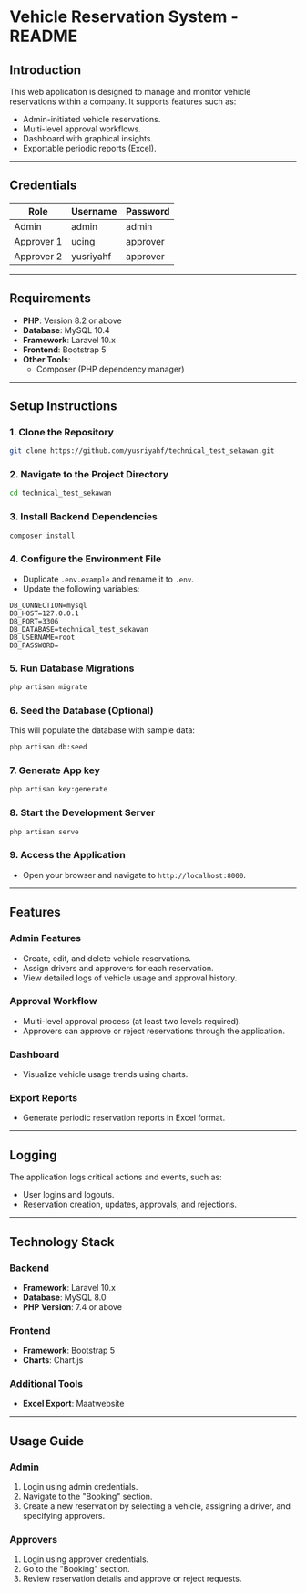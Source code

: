 # Vehicle Reservation System - README

## Introduction

This web application is designed to manage and monitor vehicle reservations within a company. It supports features such as:

-   Admin-initiated vehicle reservations.
-   Multi-level approval workflows.
-   Dashboard with graphical insights.
-   Exportable periodic reports (Excel).

---

## Credentials

| Role       | Username  | Password |
| ---------- | --------- | -------- |
| Admin      | admin     | admin    |
| Approver 1 | ucing     | approver |
| Approver 2 | yusriyahf | approver |

---

## Requirements

-   **PHP**: Version 8.2 or above
-   **Database**: MySQL 10.4
-   **Framework**: Laravel 10.x
-   **Frontend**: Bootstrap 5
-   **Other Tools**:
    -   Composer (PHP dependency manager)

---

## Setup Instructions

### 1. Clone the Repository

```bash
git clone https://github.com/yusriyahf/technical_test_sekawan.git
```

### 2. Navigate to the Project Directory

```bash
cd technical_test_sekawan
```

### 3. Install Backend Dependencies

```bash
composer install
```

### 4. Configure the Environment File

-   Duplicate `.env.example` and rename it to `.env`.
-   Update the following variables:

```env
DB_CONNECTION=mysql
DB_HOST=127.0.0.1
DB_PORT=3306
DB_DATABASE=technical_test_sekawan
DB_USERNAME=root
DB_PASSWORD=
```

### 5. Run Database Migrations

```bash
php artisan migrate
```

### 6. Seed the Database (Optional)

This will populate the database with sample data:

```bash
php artisan db:seed
```

### 7. Generate App key

```bash
php artisan key:generate
```

### 8. Start the Development Server

```bash
php artisan serve
```

### 9. Access the Application

-   Open your browser and navigate to `http://localhost:8000`.

---

## Features

### Admin Features

-   Create, edit, and delete vehicle reservations.
-   Assign drivers and approvers for each reservation.
-   View detailed logs of vehicle usage and approval history.

### Approval Workflow

-   Multi-level approval process (at least two levels required).
-   Approvers can approve or reject reservations through the application.

### Dashboard

-   Visualize vehicle usage trends using charts.

### Export Reports

-   Generate periodic reservation reports in Excel format.

---

## Logging

The application logs critical actions and events, such as:

-   User logins and logouts.
-   Reservation creation, updates, approvals, and rejections.

---

## Technology Stack

### Backend

-   **Framework**: Laravel 10.x
-   **Database**: MySQL 8.0
-   **PHP Version**: 7.4 or above

### Frontend

-   **Framework**: Bootstrap 5
-   **Charts**: Chart.js

### Additional Tools

-   **Excel Export**: Maatwebsite

---

## Usage Guide

### Admin

1. Login using admin credentials.
2. Navigate to the "Booking" section.
3. Create a new reservation by selecting a vehicle, assigning a driver, and specifying approvers.

### Approvers

1. Login using approver credentials.
2. Go to the "Booking" section.
3. Review reservation details and approve or reject requests.

